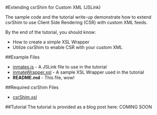 #Extending csrShim for Custom XML (JSLink)

The sample code and the tutorial write-up demonstrate how to extend csrShim to use Client Side Rendering (CSR) with custom XML feeds.

By the end of the tutorial, you should know:
- How to create a simple XSL Wrapper
- Utilize csrShim to enable CSR with your custom XML

##Example Files
- [inmates.js](inmates.js) - A JSLink file to use in the tutorial
- [inmateWrapper.xsl](inmatewrapper.xsl) - A sample XSL Wrapper used in the tutorial
- **README.md** - This file, wow!

##Required csrShim Files
- [csrShim.xsl](../../csrShim/csrShim.xsl)

##Tutorial
The tutorial is provided as a blog post here: COMING SOON
